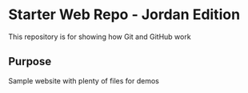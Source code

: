 # Starter Web Repo - Jordan Edition

This repository is for showing how Git and GitHub work

## Purpose

Sample website with plenty of files for demos